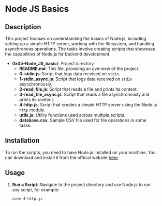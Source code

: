 #  Node JS Basics

## Description
This project focuses on understanding the basics of Node.js, including setting up a simple HTTP server, working with the filesystem, and handling asynchronous operations. The tasks involve creating scripts that showcase the capabilities of Node.js for backend development.

- **0x05-Node_JS_basic/**: Project directory
  - **README.md**: This file, providing an overview of the project.
  - **0-stdin.js**: Script that logs data received on `stdin`.
  - **1-stdin_async.js**: Script that logs data received on `stdin` asynchronously.
  - **2-read_file.js**: Script that reads a file and prints its content.
  - **3-read_file_async.js**: Script that reads a file asynchronously and prints its content.
  - **4-http.js**: Script that creates a simple HTTP server using the Node.js `http` module.
  - **utils.js**: Utility functions used across multiple scripts.
  - **database.csv**: Sample CSV file used for file operations in some tasks.

## Installation
To run the scripts, you need to have Node.js installed on your machine. You can download and install it from the official website [here](https://nodejs.org/).

## Usage
1. **Run a Script**: Navigate to the project directory and use Node.js to run any script, for example:
   ```bash
   node 4-http.js

